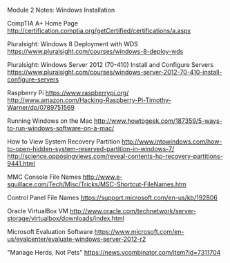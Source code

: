 Module 2 Notes: Windows Installation

CompTIA A+ Home Page
http://certification.comptia.org/getCertified/certifications/a.aspx

Pluralsight: Windows 8 Deployment with WDS
https://www.pluralsight.com/courses/windows-8-deploy-wds

Pluralsight: Windows Server 2012 (70-410) Install and Configure Servers
https://www.pluralsight.com/courses/windows-server-2012-70-410-install-configure-servers

Raspberry Pi
https://www.raspberrypi.org/
http://www.amazon.com/Hacking-Raspberry-Pi-Timothy-Warner/dp/0789751569

Running Windows on the Mac
http://www.howtogeek.com/187359/5-ways-to-run-windows-software-on-a-mac/

How to View System Recovery Partition
http://www.intowindows.com/how-to-open-hidden-system-reserved-partition-in-windows-7/
http://science.opposingviews.com/reveal-contents-hp-recovery-partitions-9441.html

MMC Console File Names
http://www.e-squillace.com/Tech/Misc/Tricks/MSC-Shortcut-FileNames.htm

Control Panel File Names
https://support.microsoft.com/en-us/kb/192806

Oracle VirtualBox VM
http://www.oracle.com/technetwork/server-storage/virtualbox/downloads/index.html

Microsoft Evaluation Software
https://www.microsoft.com/en-us/evalcenter/evaluate-windows-server-2012-r2

"Manage Herds, Not Pets"
https://news.ycombinator.com/item?id=7311704